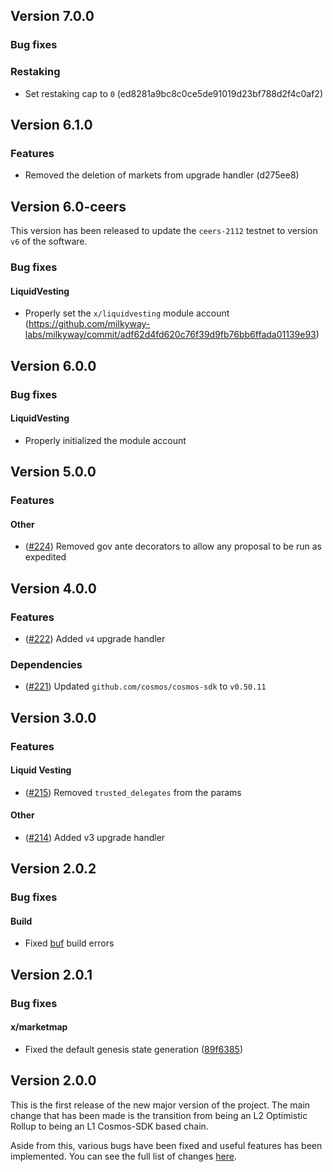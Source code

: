 <!--
All notable changes to this project will be documented in this file.
The format is based on [Keep a Changelog](https://keepachangelog.com/en/1.0.0/).
-->

## Version 7.0.0

### Bug fixes
### Restaking

* Set restaking cap to `0` (ed8281a9bc8c0ce5de91019d23bf788d2f4c0af2)

## Version 6.1.0
### Features

* Removed the deletion of markets from upgrade handler (d275ee8)

## Version 6.0-ceers
This version has been released to update the `ceers-2112` testnet to version `v6` of the software.

### Bug fixes
#### LiquidVesting

* Properly set the `x/liquidvesting` module
  account (https://github.com/milkyway-labs/milkyway/commit/adf62d4fd620c76f39d9fb76bb6ffada01139e93)

## Version 6.0.0
### Bug fixes
#### LiquidVesting

* Properly initialized the module account

## Version 5.0.0
### Features
#### Other

- ([\#224](https://github.com/milkyway-labs/milkyway/pull/224)) Removed gov ante decorators to allow any proposal to be
  run as expedited

## Version 4.0.0
### Features

- ([\#222](https://github.com/milkyway-labs/milkyway/pull/222)) Added `v4` upgrade handler

### Dependencies

- ([\#221](https://github.com/milkyway-labs/milkyway/pull/221)) Updated `github.com/cosmos/cosmos-sdk` to `v0.50.11`

## Version 3.0.0
### Features
#### Liquid Vesting

- ([\#215](https://github.com/milkyway-labs/milkyway/pull/215)) Removed `trusted_delegates` from the params

#### Other

- ([\#214](https://github.com/milkyway-labs/milkyway/pull/214)) Added v3 upgrade handler

## Version 2.0.2

### Bug fixes

#### Build

* Fixed [buf](https://buf.build) build errors

## Version 2.0.1

### Bug fixes

#### x/marketmap

* Fixed the default genesis state
  generation ([89f6385](https://github.com/milkyway-labs/milkyway/commit/89f638567af91e819e6ae3948823b55a24292d61))

## Version 2.0.0

This is the first release of the new major version of the project.
The main change that has been made is the transition from being an L2 Optimistic Rollup to being an L1 Cosmos-SDK based
chain.

Aside from this, various bugs have been fixed and useful features has been implemented. You can see the full list of
changes [here](https://github.com/milkyway-labs/milkyway/compare/v1.6.0...v2.0.0).